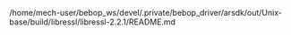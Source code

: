 /home/mech-user/bebop_ws/devel/.private/bebop_driver/arsdk/out/Unix-base/build/libressl/libressl-2.2.1/README.md